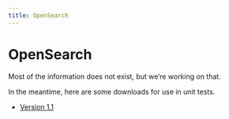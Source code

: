 ```yaml
---
title: OpenSearch
---
```


OpenSearch
==========

Most of the information does not exist, but we’re working on that.

In the meantime, here are some downloads for use in unit tests.
* [Version 1.1](http://mozilla.github.com/opensearch/opensearch-mac.xpi)

